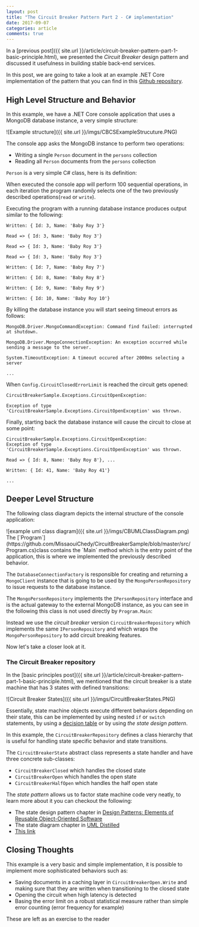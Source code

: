 ```yaml
---
layout: post
title: "The Circuit Breaker Pattern Part 2 - C# implementation"
date: 2017-09-07
categories: article
comments: true
---
```


In a [previous post]({{ site.url }}/article/circuit-breaker-pattern-part-1-basic-principle.html), we presented the *Circuit Breaker* design pattern and discussed it usefulness in building stable back-end services.

In this post, we are going to take a look at an example .NET Core implementation of the pattern that you can find in this [Github repository](https://github.com/MissaouiChedy/CircuitBreakerSample). 

## High Level Structure and Behavior

In this example, we have a .NET Core console application that uses a MongoDB database instance, a very simple structure:

<div class="img-container">
![Example structure]({{ site.url }}/imgs/CBCSExampleStrucuture.PNG)
</div>

The console app asks the MongoDB instance to perform two operations:

 - Writing a single `Person` document in the `persons` collection
 - Reading all `Person` documents from the `persons` collection

`Person` is a very simple C# class, here is its definition:

<script src="https://gist.github.com/MissaouiChedy/d3053ac2615c908560ef95987769fed3.js"></script>

When executed the console app will perform 100 sequential operations, in each iteration the program randomly selects one of the two previously described operations(`read` or `write`).

Executing the program with a running database instance produces output similar to the following:

```
Written: { Id: 3, Name: 'Baby Roy 3'}

Read => { Id: 3, Name: 'Baby Roy 3'}

Read => { Id: 3, Name: 'Baby Roy 3'}

Read => { Id: 3, Name: 'Baby Roy 3'}

Written: { Id: 7, Name: 'Baby Roy 7'}

Written: { Id: 8, Name: 'Baby Roy 8'}

Written: { Id: 9, Name: 'Baby Roy 9'}

Written: { Id: 10, Name: 'Baby Roy 10'}
```

By killing the database instance you will start seeing timeout errors as follows:

```
MongoDB.Driver.MongoCommandException: Command find failed: interrupted at shutdown.

MongoDB.Driver.MongoConnectionException: An exception occurred while
sending a message to the server.

System.TimeoutException: A timeout occured after 2000ms selecting a server

...

```

When `Config.CircuitClosedErrorLimit` is reached the circuit gets opened:

```
CircuitBreakerSample.Exceptions.CircuitOpenException: 

Exception of type 'CircuitBreakerSample.Exceptions.CircuitOpenException' was thrown.

```

Finally, starting back the database instance will cause the circuit to close at some point:

```
CircuitBreakerSample.Exceptions.CircuitOpenException: 
Exception of type 'CircuitBreakerSample.Exceptions.CircuitOpenException' was thrown.

Read => { Id: 8, Name: 'Baby Roy 8'}, ...

Written: { Id: 41, Name: 'Baby Roy 41'}

...

```

## Deeper Level Structure

The following class diagram depicts the internal structure of the console application:

<div class="img-container">
![example uml class diagram]({{ site.url }}/imgs/CBUMLClassDiagram.png)
</div>
The [`Program`](https://github.com/MissaouiChedy/CircuitBreakerSample/blob/master/src/Program.cs)class contains the `Main` method which is the entry point of the application, this is where we implemented the previously described behavior.

The `DatabaseConnectionFactory` is responsible for creating and returning a `MongoClient` instance that is going to be used by the `MongoPersonRepository` to issue requests to the database instance.

The `MongoPersonRepository` implements the `IPersonRepository` interface and is the actual gateway to the external MongoDB instance, as you can see in the following this class is not used directly by `Program.Main`:

<script src="https://gist.github.com/MissaouiChedy/7d8dc024e63c359daf0e187774cf8587.js"></script>

Instead we use the *circuit breaker* version `CircuitBreakerRepository` which implements the same `IPersonRepository` and which wraps the `MongoPersonRepository` to add circuit breaking features.

Now let's take a closer look at it.

### The Circuit Breaker repository

In the [basic principles post]({{ site.url }}/article/circuit-breaker-pattern-part-1-basic-principle.html), we mentioned that the circuit breaker is a state machine that has 3 states with defined transitions:

<div class="img-container">
![Circuit Breaker States]({{ site.url }}/imgs/CircuitBreakerStates.PNG)
</div>

Essentially, state machine objects execute different behaviors depending on their state, this can be implemented by using nested `if` or `switch` statements, by using a [decision table](https://en.wikipedia.org/wiki/Decision_table) or by using *the state design pattern*.

In this example, the `CircuitBreakerRepository` defines a class hierarchy that is useful for handling state specific behavior and state transitions.

The `CircuitBreakerState` abstract class represents a state handler and have three concrete sub-classes:
- `CircuitBreakerClosed` which handles the closed state
- `CircuitBreakerOpen` which handles the open state
- `CircuitBreakerHalfOpen` which handles the half open state

The *state pattern* allows us to factor state machine code very neatly, to learn more about it you can checkout the following:
- The state design pattern chapter in [Design Patterns: Elements of Reusable Object-Oriented Software](https://www.amazon.com/Design-Patterns-Elements-Reusable-Object-Oriented/dp/0201633612)
- The state diagram chapter in [UML Distilled](https://martinfowler.com/books/uml.html)
- [This link](http://www.dofactory.com/net/state-design-pattern)


## Closing Thoughts

This example is a very basic and simple implementation, it is possible to implement more sophisticated behaviors such as:
- Saving documents in a caching layer in `CircuitBreakerOpen.Write` and making sure that they are written when transitioning to the closed state
- Opening the circuit when high latency is detected
- Basing the error limit on a robust statistical measure rather than simple error counting (error frequency for example)

These are left as an exercise to the reader <i class="fa fa-smile-o" aria-hidden="true"></i>

